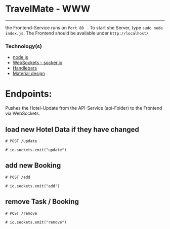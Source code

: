
# TravelMate - WWW

---

the Frontend-Service runs on ```Port 80 ``` . To start she Server, type ``` sudo node index.js ```. The Frontend should be available under ``` http://localhost/ ```

### Technology(s)

- [node.js](https://nodejs.org/)
- [WebSockets - socker.io](http://socket.io/)
- [Handlebars](http://handlebarsjs.com/)
- [Material design](http://materializecss.com/)

# Endpoints:

Pushes the Hotel-Update from the API-Service (api-Folder) to the Frontend via WebSockets.

## load new Hotel Data if they have changed

	# POST /update

	# io.sockets.emit("update")	


## add new Booking

	# POST /add

	# io.sockets.emit("add")	


	
## remove Task / Booking

	# POST /remove

	# io.sockets.emit("remove")	

	
